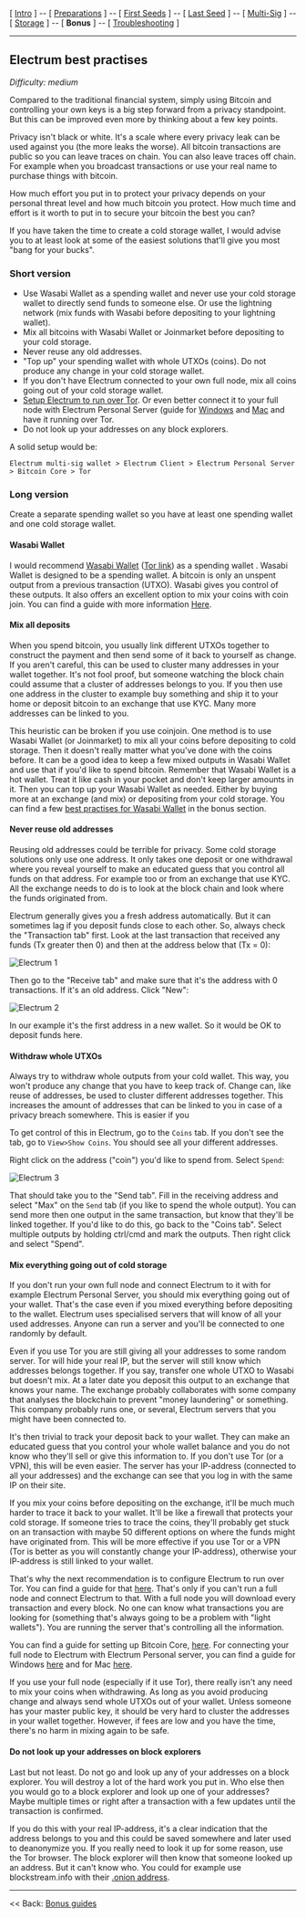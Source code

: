 [ [Intro](README.md) ] -- [ [Preparations]( hodl-guide_10_preparations.md) ] -- [ [First Seeds](hodl-guide_20_first-seeds.md) ] -- [ [Last Seed](hodl-guide_30_last-seed.md) ] -- [ [Multi-Sig](hodl-guide_40_multi-sig.md) ] -- [ [Storage](hodl-guide_50_storage.md
) ] -- [ **Bonus** ] -- [ [Troubleshooting](hodl-guide_70_troubleshooting.md) ]

---

## Electrum best practises

*Difficulty: medium*

Compared to the traditional financial system, simply using Bitcoin and controlling your own keys is a big step forward from a privacy standpoint. But this can be improved even more by thinking about a few key points.

Privacy isn't black or white. It's a scale where every privacy leak can be used against you (the more leaks the worse). All bitcoin transactions are public so you can leave traces on chain. You can also leave traces off chain. For example when you broadcast transactions or use your real name to purchase things with bitcoin.

How much effort you put in to protect your privacy depends on your personal threat level and how much bitcoin you protect. How much time and effort is it worth to put in to secure your bitcoin the best you can?

If you have taken the time to create a cold storage wallet, I would advise you to at least look at some of the easiest solutions that'll give you most "bang for your bucks".

### Short version

* Use Wasabi Wallet as a spending wallet and never use your cold storage wallet to directly send funds to someone else. Or use the lightning network (mix funds with Wasabi before depositing to your lightning wallet).
* Mix all bitcoins with Wasabi Wallet or Joinmarket before depositing to your cold storage.
* Never reuse any old addresses.
* "Top up" your spending wallet with whole UTXOs (coins). Do not produce any change in your cold storage wallet.
* If you don't have Electrum connected to your own full node, mix all coins going out of your cold storage wallet.
* [Setup Electrum to run over Tor](hodl-guide_66_electrum-tor.md). Or even better connect it to your full node with Electrum Personal Server (guide for [Windows](hodl-guide_63_eps-win.md) and [Mac](hodl-guide_64_eps-mac.md) and have it running over Tor.
* Do not look up your addresses on any block explorers.

A solid setup would be:

`Electrum multi-sig wallet > Electrum Client > Electrum Personal Server > Bitcoin Core > Tor`

### Long version

Create a separate spending wallet so you have at least one spending wallet and one cold storage wallet.

#### Wasabi Wallet

I would recommend [Wasabi Wallet](https://www.wasabiwallet.io/) ([Tor link](http://wasabiukrxmkdgve5kynjztuovbg43uxcbcxn6y2okcrsg7gb6jdmbad.onion/)) as a spending wallet . Wasabi Wallet is designed to be a spending wallet. A bitcoin is only an unspent output from a previous transaction (UTXO). Wasabi gives you control of these outputs. It also offers an excellent option to mix your coins with coin join. You can find a guide with more information [Here](hodl-guide_62_wasabi-wallet.md).

#### Mix all deposits

When you spend bitcoin, you usually link different UTXOs together to construct the payment and then send some of it back to yourself as change. If you aren't careful, this can be used to cluster many addresses in your wallet together. It's not fool proof, but someone watching the block chain could assume that a cluster of addresses belongs to you. If you then use one address in the cluster to example buy something and ship it to your home or deposit bitcoin to an exchange that use KYC. Many more addresses can be linked to you.

This heuristic can be broken if you use coinjoin. One method is to use Wasabi Wallet (or Joinmarket) to mix all your coins before depositing to cold storage. Then it doesn't really matter what you've done with the coins before. It can be a good idea to keep a few mixed outputs in Wasabi Wallet and use that if you'd like to spend bitcoin. Remember that Wasabi Wallet is a hot wallet. Treat it like cash in your pocket and don't keep larger amounts in it. Then you can top up your Wasabi Wallet as needed. Either by buying more at an exchange (and mix) or depositing from your cold storage. You can find a few [best practises for Wasabi Wallet](hodl-guide_62_wasabi-wallet.md) in the bonus section.

#### Never reuse old addresses

Reusing old addresses could be terrible for privacy. Some cold storage solutions only use one address. It only takes one deposit or one withdrawal where you reveal yourself to make an educated guess that you control all funds on that address. For example too or from an exchange that use KYC. All the exchange needs to do is to look at the block chain and look where the funds originated from.

Electrum generally gives you a fresh address automatically. But it can sometimes lag if you deposit funds close to each other. So, always check the "Transaction tab" first. Look at the last transaction that received any funds (Tx greater then 0) and then at the address below that (Tx = 0):

![Electrum 1](images/67_newadd_1.png)

 Then go to the "Receive tab" and make sure that it's the address with 0 transactions. If it's an old address. Click "New":

![Electrum 2](images/67_newadd_2.png)

In our example it's the first address in a new wallet. So it would be OK to deposit funds here.

#### Withdraw whole UTXOs

Always try to withdraw whole outputs from your cold wallet. This way, you won't produce any change that you have to keep track of. Change can, like reuse of addresses, be used to cluster different addresses together. This increases the amount of addresses that can be linked to you in case of a privacy breach somewhere. This is easier if you 

To get control of this in Electrum, go to the `Coins` tab. If you don't see the tab, go to `View>Show Coins`. You should see all your different addresses.

Right click on the address ("coin") you'd like to spend from. Select `Spend`:

![Electrum 3](images/67_coins_1.png)

That should take you to the "Send tab". Fill in the receiving address and select "Max" on the `Send` tab (if you like to spend the whole output). You can send more then one output in the same transaction, but know that they'll be linked together. If you'd like to do this, go back to the "Coins tab". Select multiple outputs by holding ctrl/cmd and mark the outputs. Then right click and select "Spend".

#### Mix everything going out of cold storage

If you don't run your own full node and connect Electrum to it with for example Electrum Personal Server, you should mix everything going out of your wallet. That's the case even if you mixed everything before depositing to the wallet. Electrum uses specialised servers that will know of all your used addresses. Anyone can run a server and you'll be connected to one randomly by default.

Even if you use Tor you are still giving all your addresses to some random server. Tor will hide your real IP, but the server will still know which addresses belongs together. If you say, transfer one whole UTXO to Wasabi but doesn't mix. At a later date you deposit this output to an exchange that knows your name. The exchange probably collaborates with some company that analyses the blockchain to prevent "money laundering" or something. This company probably runs one, or several, Electrum servers that you might have been connected to.

It's then trivial to track your deposit back to your wallet. They can make an educated guess that you control your whole wallet balance and you do not know who they'll sell or give this information to. If you don't use Tor (or a VPN), this will be even easier. The server has your IP-address (connected to all your addresses) and the exchange can see that you log in with the same IP on their site.

If you mix your coins before depositing on the exchange, it'll be much much harder to trace it back to your wallet. It'll be like a firewall that protects your cold storage. If someone tries to trace the coins, they'll probably get stuck on an transaction with maybe 50 different options on where the funds might have originated from. This will be more effective if you use Tor or a VPN (Tor is better as you will constantly change your IP-address), otherwise your IP-address is still linked to your wallet.

That's why the next recommendation is to configure Electrum to run over Tor. You can find a guide for that [here](hodl-guide_66_electrum-tor.md). That's only if you can't run a full node and connect Electrum to that. With a full node you will download every transaction and every block. No one can know what transactions you are looking for (something that's always going to be a problem with "light wallets"). You are running the server that's controlling all the information.

You can find a guide for setting up Bitcoin Core, [here](hodl-guide_61_bitcoin-core.md). For connecting your full node to Electrum with Electrum Personal server, you can find a guide for Windows [here](hodl-guide_63_eps-win.md) and for Mac [here](hodl-guide_64_eps-mac.md).

If you use your full node (especially if it use Tor), there really isn't any need to mix your coins when withdrawing. As long as you avoid producing change and always send whole UTXOs out of your wallet. Unless someone has your master public key, it should be very hard to cluster the addresses in your wallet together. However, if fees are low and you have the time, there's no harm in mixing again to be safe.

#### Do not look up your addresses on block explorers

Last but not least. Do not go and look up any of your addresses on a block explorer. You will destroy a lot of the hard work you put in. Who else then you would go to a block explorer and look up one of your addresses? Maybe multiple times or right after a transaction with a few updates until the transaction is confirmed.

If you do this with your real IP-address, it's a clear indication that the address belongs to you and this could be saved somewhere and later used to deanonymize you. If you really need to look it up for some reason, use the Tor browser. The block explorer will then know that someone looked up an address. But it can't know who. You could for example use blockstream.info with their [.onion address](http://explorerzydxu5ecjrkwceayqybizmpjjznk5izmitf2modhcusuqlid.onion/).

---

<< Back: [Bonus guides](hodl-guide_60_bonus.md) 
